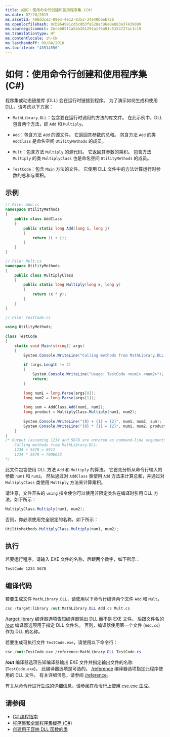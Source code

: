 ```yaml
---
title: 如何：使用命令行创建和使用程序集 (C#)
ms.date: 07/20/2015
ms.assetid: 408ddce3-89e3-4e12-8353-34a49beeb72b
ms.openlocfilehash: 0cb964991cdbcdb3fa528ac96a0e883a37439099
ms.sourcegitcommit: 2eceb05f1a5bb261291a1f6a91c5153727ac1c19
ms.translationtype: HT
ms.contentlocale: zh-CN
ms.lasthandoff: 09/04/2018
ms.locfileid: "43514550"
---
```

# <a name="how-to-create-and-use-assemblies-using-the-command-line-c"></a>如何：使用命令行创建和使用程序集 (C#)
程序集或动态链接库 (DLL) 会在运行时链接到程序。 为了演示如何生成和使用 DLL，请考虑以下方案：  
  
-   `MathLibrary.DLL`：包含要在运行时调用的方法的库文件。 在此示例中，DLL 包含两个方法，即 `Add` 和 `Multiply`。  
  
-   `Add`：包含方法 `Add` 的源文件。 它返回其参数的总和。 包含方法 `Add` 的类 `AddClass` 是命名空间 `UtilityMethods` 的成员。  
  
-   `Mult`：包含方法 `Multiply` 的源代码。 它返回其参数的乘积。 包含方法 `Multiply` 的类 `MultiplyClass` 也是命名空间 `UtilityMethods` 的成员。  
  
-   `TestCode`：包含 `Main` 方法的文件。 它使用 DLL 文件中的方法计算运行时参数的总和与乘积。  
  
## <a name="example"></a>示例  
  
```csharp  
// File: Add.cs   
namespace UtilityMethods  
{  
    public class AddClass   
    {  
        public static long Add(long i, long j)   
        {   
            return (i + j);  
        }  
    }  
}  
```  
  
```csharp  
// File: Mult.cs  
namespace UtilityMethods   
{  
    public class MultiplyClass  
    {  
        public static long Multiply(long x, long y)   
        {  
            return (x * y);   
        }  
    }  
}  
```  
  
```csharp  
// File: TestCode.cs  
  
using UtilityMethods;  
  
class TestCode  
{  
    static void Main(string[] args)   
    {  
        System.Console.WriteLine("Calling methods from MathLibrary.DLL:");  
  
        if (args.Length != 2)  
        {  
            System.Console.WriteLine("Usage: TestCode <num1> <num2>");  
            return;  
        }  
  
        long num1 = long.Parse(args[0]);  
        long num2 = long.Parse(args[1]);  
  
        long sum = AddClass.Add(num1, num2);  
        long product = MultiplyClass.Multiply(num1, num2);  
  
        System.Console.WriteLine("{0} + {1} = {2}", num1, num2, sum);  
        System.Console.WriteLine("{0} * {1} = {2}", num1, num2, product);  
    }  
}  
/* Output (assuming 1234 and 5678 are entered as command-line arguments):  
    Calling methods from MathLibrary.DLL:  
    1234 + 5678 = 6912  
    1234 * 5678 = 7006652          
*/  
```  
  
 此文件包含使用 DLL 方法 `Add` 和 `Multiply` 的算法。 它首先分析从命令行输入的参数 `num1` 和 `num2`。 然后通过对 `AddClass` 类使用 `Add` 方法来计算总和，并通过对 `MultiplyClass` 类使用 `Multiply` 方法来计算乘积。  
  
 请注意，文件开头的 `using` 指令使你可以使用非限定类名在编译时引用 DLL 方法，如下所示：  
  
```csharp  
MultiplyClass.Multiply(num1, num2);  
```  
  
 否则，你必须使用完全限定的名称，如下所示：  
  
```csharp  
UtilityMethods.MultiplyClass.Multiply(num1, num2);  
```  
  
## <a name="execution"></a>执行  
 若要运行程序，请输入 EXE 文件的名称，后跟两个数字，如下所示：  
  
 `TestCode 1234 5678`  
  
## <a name="compiling-the-code"></a>编译代码  
 若要生成文件 `MathLibrary.DLL`，请使用以下命令行编译两个文件 `Add` 和 `Mult`。  
  
```csharp  
csc /target:library /out:MathLibrary.DLL Add.cs Mult.cs  
```  
  
 [/target:library](../../../../csharp/language-reference/compiler-options/target-library-compiler-option.md) 编译器选项告知编译器输出 DLL 而不是 EXE 文件。 后跟文件名的 [/out](../../../../csharp/language-reference/compiler-options/out-compiler-option.md) 编译器选项用于指定 DLL 文件名。 否则，编译器使用第一个文件 (`Add.cs`) 作为 DLL 的名称。  
  
 若要生成可执行文件 `TestCode.exe`，请使用以下命令行：  
  
```csharp  
csc /out:TestCode.exe /reference:MathLibrary.DLL TestCode.cs  
```  
  
 **/out** 编译器选项告知编译器输出 EXE 文件并指定输出文件的名称 (`TestCode.exe`)。 此编译器选项是可选的。 [/reference](../../../../csharp/language-reference/compiler-options/reference-compiler-option.md) 编译器选项指定此程序使用的 DLL 文件。 有关详细信息，请参阅 [/reference](../../../../csharp/language-reference/compiler-options/reference-compiler-option.md)。  
  
 有关从命令行进行生成的详细信息，请参阅[在命令行上使用 csc.exe 生成](../../../../csharp/language-reference/compiler-options/command-line-building-with-csc-exe.md)。  
  
## <a name="see-also"></a>请参阅

- [C# 编程指南](../../../../csharp/programming-guide/index.md)  
- [程序集和全局程序集缓存 (C#)](../../../../csharp/programming-guide/concepts/assemblies-gac/index.md)  
- [创建用于容纳 DLL 函数的类](../../../../framework/interop/creating-a-class-to-hold-dll-functions.md)

